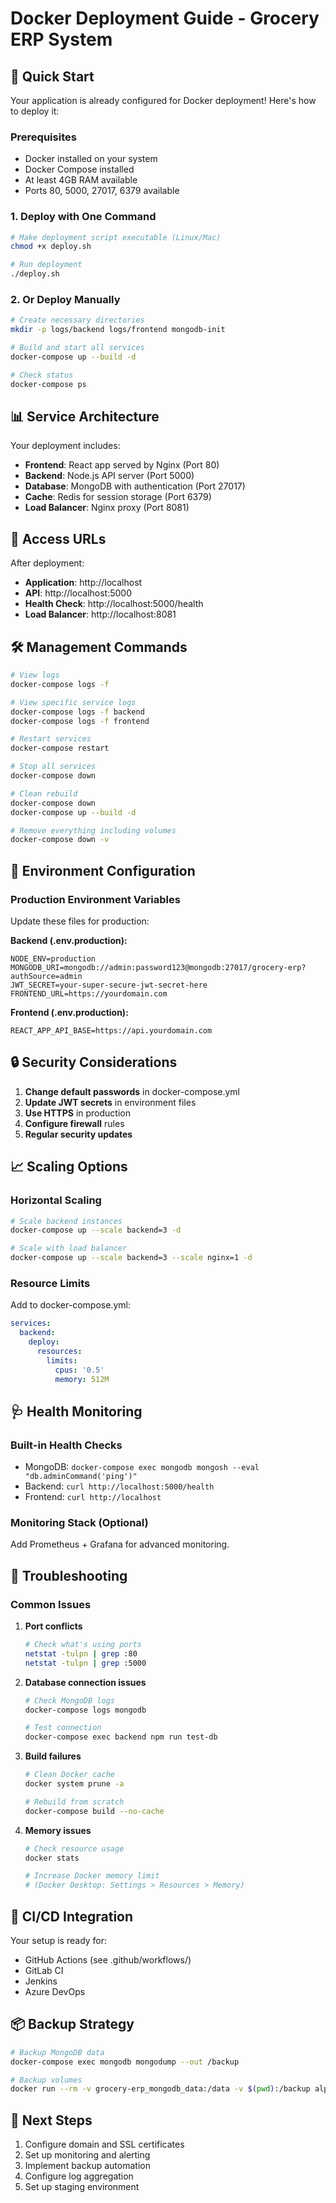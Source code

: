 # Docker Deployment Guide - Grocery ERP System

## 🚀 Quick Start

Your application is already configured for Docker deployment! Here's how to deploy it:

### Prerequisites
- Docker installed on your system
- Docker Compose installed
- At least 4GB RAM available
- Ports 80, 5000, 27017, 6379 available

### 1. Deploy with One Command
```bash
# Make deployment script executable (Linux/Mac)
chmod +x deploy.sh

# Run deployment
./deploy.sh
```

### 2. Or Deploy Manually
```bash
# Create necessary directories
mkdir -p logs/backend logs/frontend mongodb-init

# Build and start all services
docker-compose up --build -d

# Check status
docker-compose ps
```

## 📊 Service Architecture

Your deployment includes:

- **Frontend**: React app served by Nginx (Port 80)
- **Backend**: Node.js API server (Port 5000)
- **Database**: MongoDB with authentication (Port 27017)
- **Cache**: Redis for session storage (Port 6379)
- **Load Balancer**: Nginx proxy (Port 8081)

## 🔗 Access URLs

After deployment:
- **Application**: http://localhost
- **API**: http://localhost:5000
- **Health Check**: http://localhost:5000/health
- **Load Balancer**: http://localhost:8081

## 🛠️ Management Commands

```bash
# View logs
docker-compose logs -f

# View specific service logs
docker-compose logs -f backend
docker-compose logs -f frontend

# Restart services
docker-compose restart

# Stop all services
docker-compose down

# Clean rebuild
docker-compose down
docker-compose up --build -d

# Remove everything including volumes
docker-compose down -v
```

## 🔧 Environment Configuration

### Production Environment Variables

Update these files for production:

**Backend (.env.production):**
```env
NODE_ENV=production
MONGODB_URI=mongodb://admin:password123@mongodb:27017/grocery-erp?authSource=admin
JWT_SECRET=your-super-secure-jwt-secret-here
FRONTEND_URL=https://yourdomain.com
```

**Frontend (.env.production):**
```env
REACT_APP_API_BASE=https://api.yourdomain.com
```

## 🔒 Security Considerations

1. **Change default passwords** in docker-compose.yml
2. **Update JWT secrets** in environment files
3. **Use HTTPS** in production
4. **Configure firewall** rules
5. **Regular security updates**

## 📈 Scaling Options

### Horizontal Scaling
```bash
# Scale backend instances
docker-compose up --scale backend=3 -d

# Scale with load balancer
docker-compose up --scale backend=3 --scale nginx=1 -d
```

### Resource Limits
Add to docker-compose.yml:
```yaml
services:
  backend:
    deploy:
      resources:
        limits:
          cpus: '0.5'
          memory: 512M
```

## 🩺 Health Monitoring

### Built-in Health Checks
- MongoDB: `docker-compose exec mongodb mongosh --eval "db.adminCommand('ping')"`
- Backend: `curl http://localhost:5000/health`
- Frontend: `curl http://localhost`

### Monitoring Stack (Optional)
Add Prometheus + Grafana for advanced monitoring.

## 🚨 Troubleshooting

### Common Issues

1. **Port conflicts**
   ```bash
   # Check what's using ports
   netstat -tulpn | grep :80
   netstat -tulpn | grep :5000
   ```

2. **Database connection issues**
   ```bash
   # Check MongoDB logs
   docker-compose logs mongodb
   
   # Test connection
   docker-compose exec backend npm run test-db
   ```

3. **Build failures**
   ```bash
   # Clean Docker cache
   docker system prune -a
   
   # Rebuild from scratch
   docker-compose build --no-cache
   ```

4. **Memory issues**
   ```bash
   # Check resource usage
   docker stats
   
   # Increase Docker memory limit
   # (Docker Desktop: Settings > Resources > Memory)
   ```

## 🔄 CI/CD Integration

Your setup is ready for:
- GitHub Actions (see .github/workflows/)
- GitLab CI
- Jenkins
- Azure DevOps

## 📦 Backup Strategy

```bash
# Backup MongoDB data
docker-compose exec mongodb mongodump --out /backup

# Backup volumes
docker run --rm -v grocery-erp_mongodb_data:/data -v $(pwd):/backup alpine tar czf /backup/mongodb-backup.tar.gz /data
```

## 🎯 Next Steps

1. Configure domain and SSL certificates
2. Set up monitoring and alerting
3. Implement backup automation
4. Configure log aggregation
5. Set up staging environment